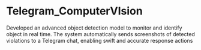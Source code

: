 # Telegram_ComputerVIsion
 Developed an advanced object detection model to monitor and identify object in real time. The system automatically sends  screenshots of detected violations to a Telegram chat, enabling swift and accurate response actions
